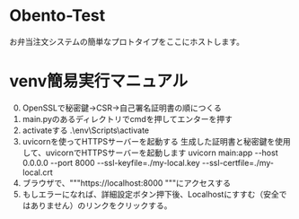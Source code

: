 # Obento-Test
お弁当注文システムの簡単なプロトタイプをここにホストします。

# venv簡易実行マニュアル
0. OpenSSLで秘密鍵→CSR→自己署名証明書の順につくる
1. main.pyのあるディレクトリでcmdを押してエンターを押す
2. activateする
.\env\Scripts\activate
3. uvicornを使ってHTTPSサーバーを起動する
生成した証明書と秘密鍵を使用して、uvicornでHTTPSサーバーを起動します
uvicorn main:app --host 0.0.0.0 --port 8000 --ssl-keyfile=./my-local.key --ssl-certfile=./my-local.crt
4. ブラウザで、"""https://localhost:8000 """にアクセスする
5. もしエラーになれば、詳細設定ボタン押下後、Localhostにすすむ（安全ではありません）のリンクをクリックする。 

